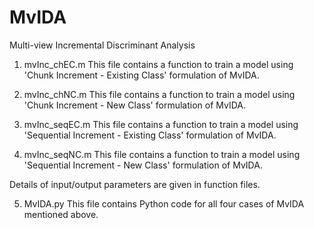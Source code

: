 # MvIDA
Multi-view Incremental Discriminant Analysis

1. mvInc_chEC.m
This file contains a function to train a model using 'Chunk Increment - Existing Class' formulation of MvIDA.

2. mvInc_chNC.m
This file contains a function to train a model using 'Chunk Increment - New Class' formulation of MvIDA.

3. mvInc_seqEC.m
This file contains a function to train a model using 'Sequential Increment - Existing Class' formulation of MvIDA.

4. mvInc_seqNC.m
This file contains a function to train a model using 'Sequential Increment - New Class' formulation of MvIDA.

Details of input/output parameters are given in function files.

5. MvIDA.py
This file contains Python code for all four cases of MvIDA mentioned above.
